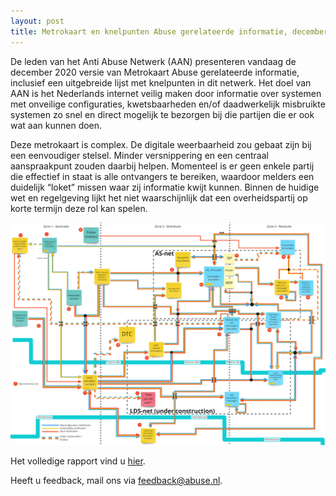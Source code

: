 ```yaml
---
layout: post
title: Metrokaart en knelpunten Abuse gerelateerde informatie, december 2020
---
```

De leden van het Anti Abuse Netwerk (AAN) presenteren vandaag de december 2020 versie van Metrokaart Abuse gerelateerde informatie, inclusief een uitgebreide lijst met knelpunten in dit netwerk. Het doel van AAN is het Nederlands internet veilig maken door informatie over systemen met onveilige configuraties, kwetsbaarheden en/of daadwerkelijk misbruikte systemen zo snel en direct mogelijk te bezorgen bij die partijen die er ook wat aan kunnen doen.

Deze metrokaart is complex. De digitale weerbaarheid zou gebaat zijn bij een eenvoudiger stelsel. Minder versnippering  en een centraal aanspraakpunt zouden daarbij helpen. Momenteel is er geen enkele partij die effectief in staat is alle ontvangers te bereiken, waardoor melders een duidelijk “loket” missen waar zij informatie kwijt kunnen. Binnen de  huidige wet en regelgeving lijkt het niet waarschijnlijk dat een overheidspartij op korte termijn deze rol kan spelen.

[<img class="responsive-img" src="/assets/img/metro_202012.jpg" alt="Metrokaart 12-2020">](/assets/img/metro_202012.jpg)

Het volledige rapport vind u [hier](/publicaties/metrokaart-december-2020.html).

Heeft u feedback, mail ons via feedback@abuse.nl.
